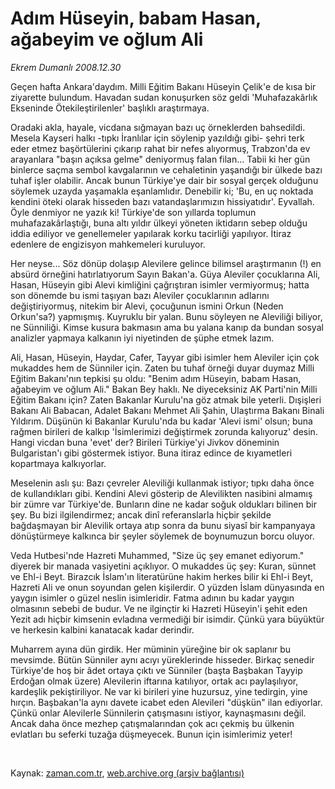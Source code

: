 # Adım Hüseyin, babam Hasan, ağabeyim ve oğlum Ali

*Ekrem Dumanlı 2008.12.30*

<tr><td class="metin" colspan="2" style="padding-top: 20px; padding-left: 5px; padding-right: 10px;">Geçen hafta Ankara'daydım. Milli Eğitim Bakanı Hüseyin Çelik'e de kısa bir ziyarette bulundum. Havadan sudan konuşurken söz geldi 'Muhafazakârlık Ekseninde Ötekileştirilenler' başlıklı araştırmaya.</td></tr><tr><td class="metin" colspan="2" style="padding-top: 20px; padding-left: 5px; padding-right: 10px;"><p>Oradaki akla, hayale, vicdana sığmayan bazı uç örneklerden bahsedildi. Mesela Kayseri halkı -tıpkı İranlılar için söylenip yazıldığı gibi- şehri terk eder etmez başörtülerini çıkarıp rahat bir nefes alıyormuş, Trabzon'da ev arayanlara "başın açıksa gelme" deniyormuş falan filan... Tabii ki her gün binlerce saçma sembol kavgalarının ve cehaletinin yaşandığı bir ülkede bazı tuhaf işler olabilir. Ancak bunun Türkiye'ye dair bir sosyal gerçek olduğunu söylemek uzayda yaşamakla eşanlamlıdır. Denebilir ki; 'Bu, en uç noktada kendini öteki olarak hisseden bazı vatandaşlarımızın hissiyatıdır'. Eyvallah. Öyle denmiyor ne yazık ki! Türkiye'de son yıllarda toplumun muhafazakârlaştığı, buna altı yıldır ülkeyi yöneten iktidarın sebep olduğu iddia ediliyor ve genellemeler yapılarak korku tacirliği yapılıyor. İtiraz edenlere de engizisyon mahkemeleri kuruluyor. 
<p>Her neyse... Söz dönüp dolaşıp Alevilere gelince bilimsel araştırmanın (!) en absürd örneğini hatırlatıyorum Sayın Bakan'a. Güya Aleviler çocuklarına Ali, Hasan, Hüseyin gibi Alevi kimliğini çağrıştıran isimler vermiyormuş; hatta son dönemde bu ismi taşıyan bazı Aleviler çocuklarının adlarını değiştiriyormuş, nitekim bir Alevi, çocuğunun ismini Orkun (Neden Orkun'sa?) yapmışmış. Kuyruklu bir yalan. Bunu söyleyen ne Aleviliği biliyor, ne Sünniliği. Kimse kusura bakmasın ama bu yalana kanıp da bundan sosyal analizler yapmaya kalkanın iyi niyetinden de şüphe etmek lazım. 
<p>Ali, Hasan, Hüseyin, Haydar, Cafer, Tayyar gibi isimler hem Aleviler için çok mukaddes hem de Sünniler için. Zaten bu tuhaf örneği duyar duymaz Milli Eğitim Bakanı'nın tepkisi şu oldu: "Benim adım Hüseyin, babam Hasan, ağabeyim ve oğlum Ali." Bakan Bey haklı. Ne diyeceksiniz AK Parti'nin Milli Eğitim Bakanı için? Zaten Bakanlar Kurulu'na göz atmak bile yeterli. Dışişleri Bakanı Ali Babacan, Adalet Bakanı Mehmet Ali Şahin, Ulaştırma Bakanı Binali Yıldırım. Düşünün ki Bakanlar Kurulu'nda bu kadar 'Alevi ismi' olsun; buna rağmen birileri de kalkıp 'İsimlerimizi değiştirmek zorunda kalıyoruz' desin. Hangi vicdan buna 'evet' der? Birileri Türkiye'yi Jivkov döneminin Bulgaristan'ı gibi göstermek istiyor. Buna itiraz edince de kıyametleri kopartmaya kalkıyorlar.
<p>Meselenin aslı şu: Bazı çevreler Aleviliği kullanmak istiyor; tıpkı daha önce de kullandıkları gibi. Kendini Alevi gösterip de Alevilikten nasibini almamış bir zümre var Türkiye'de. Bunların dine ne kadar soğuk oldukları bilinen bir şey. Bu bizi ilgilendirmez; ancak dinî referanslarla hiçbir şekilde bağdaşmayan bir Alevilik ortaya atıp sonra da bunu siyasî bir kampanyaya dönüştürmeye kalkınca bir şeyler söylemek de boynumuzun borcu oluyor. 
<p>Veda Hutbesi'nde Hazreti Muhammed, "Size üç şey emanet ediyorum." diyerek bir manada vasiyetini açıklıyor. O mukaddes üç şey: Kuran, sünnet ve Ehl-i Beyt. Birazcık İslam'ın literatürüne hakim herkes bilir ki Ehl-i Beyt, Hazreti Ali ve onun soyundan gelen kişilerdir. O yüzden İslam dünyasında en yaygın isimler o güzel neslin isimleridir. Fatma adının bu kadar yaygın olmasının sebebi de budur. Ve ne ilginçtir ki Hazreti Hüseyin'i şehit eden Yezit adı hiçbir kimsenin evladına vermediği bir isimdir. Çünkü yara büyüktür ve herkesin kalbini kanatacak kadar derindir.
<p>Muharrem ayına dün girdik. Her müminin yüreğine bir ok saplanır bu mevsimde. Bütün Sünniler aynı acıyı yüreklerinde hisseder. Birkaç senedir Türkiye'de hoş bir âdet ortaya çıktı ve Sünniler (başta Başbakan Tayyip Erdoğan olmak üzere) Alevilerin iftarına katılıyor, ortak acı paylaşılıyor, kardeşlik pekiştiriliyor. Ne var ki birileri yine huzursuz, yine tedirgin, yine hırçın. Başbakan'la aynı davete icabet eden Alevileri "düşkün" ilan ediyorlar. Çünkü onlar Alevilerle Sünnilerin çatışmasını istiyor, kaynaşmasını değil. Ancak daha önce mezhep çatışmalarından çok acı çekmiş bu ülkenin evlatları bu seferki tuzağa düşmeyecek. Bunun için isimlerimiz yeter!
<p><br/></p></p></p></p></p></p></p></td></tr>

Kaynak: [zaman.com.tr](http://zaman.com.tr/yazar.do?yazino=789618), [web.archive.org (arşiv bağlantısı)](http://web.archive.org/web/20090301210019/http://zaman.com.tr:80/yazar.do?yazino=789618)
